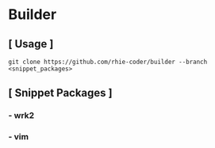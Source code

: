 # Builder

## [ Usage ]

```
git clone https://github.com/rhie-coder/builder --branch <snippet_packages>
```

## [ Snippet Packages ]

### - wrk2

### - vim